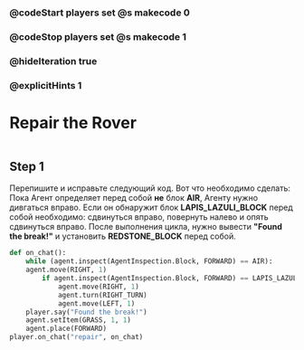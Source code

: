 ### @codeStart players set @s makecode 0
### @codeStop players set @s makecode 1

### @hideIteration true 
### @explicitHints 1


# Repair the Rover 
```python
```
## Step 1
Перепишите и исправьте следующий код. Вот что необходимо сделать:
Пока Агент определяет перед собой **не** блок **AIR**, Агенту нужно дивгаться вправо. Если он обнаружит блок **LAPIS_LAZULI_BLOCK** перед собой необходимо: сдвинуться вправо, повернуть налево и опять сдвинуться вправо. После выполнения цикла, нужно вывести **"Found the break!"** и установить **REDSTONE_BLOCK** перед собой.


```python
def on_chat():
    while (agent.inspect(AgentInspection.Block, FORWARD) == AIR):
    agent.move(RIGHT, 1)
        if agent.inspect(AgentInspection.Block, FORWARD) == LAPIS_LAZULI_BLOCK:
            agent.move(RIGHT, 1)
            agent.turn(RIGHT_TURN)
            agent.move(LEFT, 1)
    player.say("Found the break!")
    agent.setItem(GRASS, 1, 1)
    agent.place(FORWARD)
player.on_chat("repair", on_chat)
```
